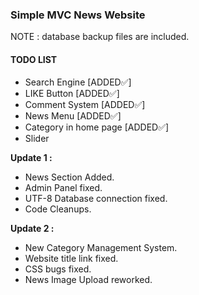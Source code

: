 ### Simple MVC News Website

NOTE : database backup files are included.<br>

#### TODO LIST

- Search Engine [ADDED✅]<br>
- LIKE Button [ADDED✅]<br>
- Comment System [ADDED✅]<br>
- News Menu [ADDED✅]<br>
- Category in home page [ADDED✅]<br>
- Slider <br>

**Update 1 : <br>**

- News Section Added.<br>
- Admin Panel fixed.<br>
- UTF-8 Database connection fixed.<br>
- Code Cleanups.<br>

**Update 2 : <br>**

- New Category Management System.<br>
- Website title link fixed.<br>
- CSS bugs fixed.<br>
- News Image Upload reworked.<br>
